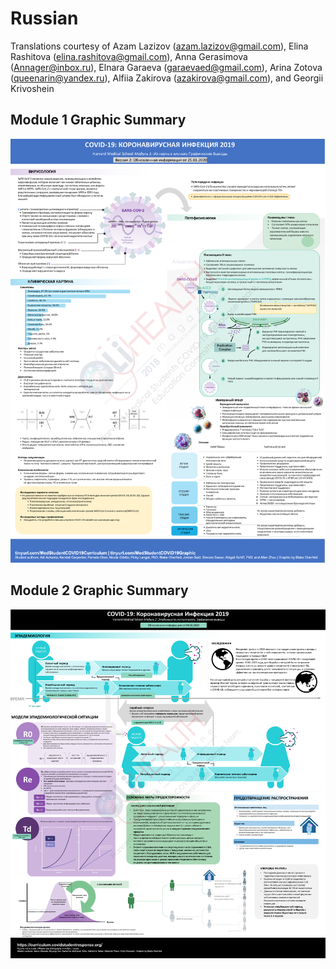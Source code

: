 # Russian

Translations courtesy of Azam Lazizov \(azam.lazizov@gmail.com\), Elina Rashitova \(elina.rashitova@gmail.com\), Anna Gerasimova \(Annager@inbox.ru\), Elnara Garaeva \(garaevaed@gmail.com\), Arina Zotova \(queenarin@yandex.ru\), Alfiia Zakirova \(azakirova@gmail.com\), and Georgii Krivoshein

## Module 1 Graphic Summary

![](../../.gitbook/assets/module-1-obn.png)

## Module 2 Graphic Summary

![](../../.gitbook/assets/module-2-rus-team.png)

